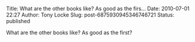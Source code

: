 Title: What are the other books like? As good as the firs...
Date: 2010-07-01 22:27
Author: Tony Locke
Slug: post-6875930945346746721
Status: published

What are the other books like? As good as the first?
